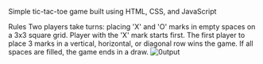 Simple tic-tac-toe game built using HTML, CSS, and JavaScript

Rules
Two players take turns: placing 'X' and 'O' marks in empty spaces on a 3x3 square grid.
Player with the 'X' mark starts first. The first player to place 3 marks in a vertical, horizontal, or diagonal row wins the game.
If all spaces are filled, the game ends in a draw.
![0utput ](https://github.com/SatwikKhattar/Tic-Tac-Toe/assets/99594201/5e899f26-b465-42de-b726-8580fbbf7491)
